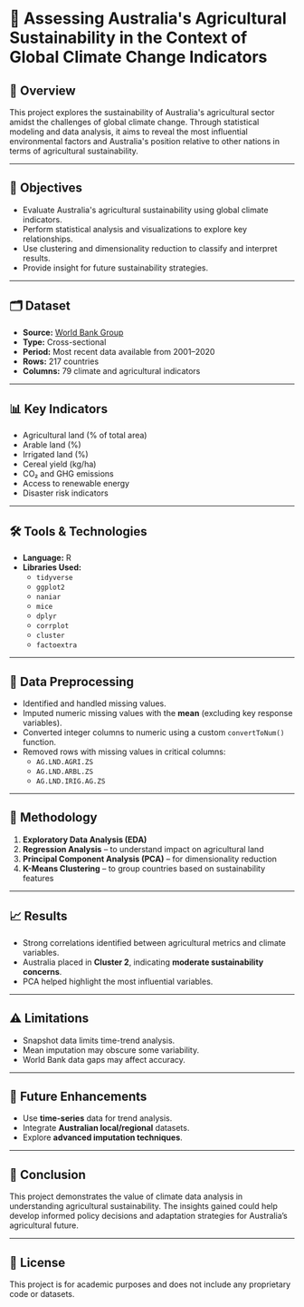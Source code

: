 # 🌾 Assessing Australia's Agricultural Sustainability in the Context of Global Climate Change Indicators

## 📌 Overview

This project explores the sustainability of Australia's agricultural sector amidst the challenges of global climate change. Through statistical modeling and data analysis, it aims to reveal the most influential environmental factors and Australia's position relative to other nations in terms of agricultural sustainability.

---

## 🎯 Objectives

- Evaluate Australia's agricultural sustainability using global climate indicators.
- Perform statistical analysis and visualizations to explore key relationships.
- Use clustering and dimensionality reduction to classify and interpret results.
- Provide insight for future sustainability strategies.

---

## 🗂️ Dataset

- **Source:** [World Bank Group](https://data.worldbank.org/)
- **Type:** Cross-sectional
- **Period:** Most recent data available from 2001–2020
- **Rows:** 217 countries  
- **Columns:** 79 climate and agricultural indicators

---

## 📊 Key Indicators

- Agricultural land (% of total area)
- Arable land (%)
- Irrigated land (%)
- Cereal yield (kg/ha)
- CO₂ and GHG emissions
- Access to renewable energy
- Disaster risk indicators

---

## 🛠️ Tools & Technologies

- **Language:** R
- **Libraries Used:**
  - `tidyverse`
  - `ggplot2`
  - `naniar`
  - `mice`
  - `dplyr`
  - `corrplot`
  - `cluster`
  - `factoextra`

---

## 🧹 Data Preprocessing

- Identified and handled missing values.
- Imputed numeric missing values with the **mean** (excluding key response variables).
- Converted integer columns to numeric using a custom `convertToNum()` function.
- Removed rows with missing values in critical columns:
  - `AG.LND.AGRI.ZS`
  - `AG.LND.ARBL.ZS`
  - `AG.LND.IRIG.AG.ZS`

---

## 🔬 Methodology

1. **Exploratory Data Analysis (EDA)**
2. **Regression Analysis** – to understand impact on agricultural land
3. **Principal Component Analysis (PCA)** – for dimensionality reduction
4. **K-Means Clustering** – to group countries based on sustainability features

---

## 📈 Results

- Strong correlations identified between agricultural metrics and climate variables.
- Australia placed in **Cluster 2**, indicating **moderate sustainability concerns**.
- PCA helped highlight the most influential variables.

---

## ⚠️ Limitations

- Snapshot data limits time-trend analysis.
- Mean imputation may obscure some variability.
- World Bank data gaps may affect accuracy.

---

## 🔭 Future Enhancements

- Use **time-series** data for trend analysis.
- Integrate **Australian local/regional** datasets.
- Explore **advanced imputation techniques**.

---

## 📝 Conclusion

This project demonstrates the value of climate data analysis in understanding agricultural sustainability. The insights gained could help develop informed policy decisions and adaptation strategies for Australia’s agricultural future.

---

## 📎 License

This project is for academic purposes and does not include any proprietary code or datasets.

